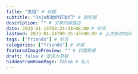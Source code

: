 ```yaml
---
title: "友链" # 标题
subtitle: "Raja和他的好友们" # 副标题
description: "" # 文章内容描述
date: 2023-01-14T00:25:43+08:00 # 时间
lastmod: 2023-01-14T00:25:43+08:00 # 上次修改时间
tags: ["friends"] # 标签
categories: ["friends"] # 分类
featuredImagePreview: "" # 封面链接
draft: false # 是否为草稿
hiddenFromHomePage: false # 私人
---
```

<!--more-->

